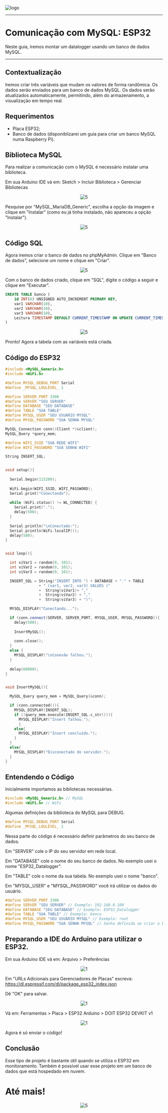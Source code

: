 ![logo](https://i.ibb.co/YthtbLh/Giifff-mid.gif)
***
# Comunicação com MySQL: ESP32
Neste guia, iremos montar um datalogger usando um banco de dados MySQL.
***
## Contextualização
Iremos criar três variáveis que mudam os valores de forma randômica. Os dados serão enviados para um banco de dados MySQL. Os dados serão atualizados automaticamente, permitindo, além do armazenamento, a visualização em tempo real.

## Requerimentos
- Placa ESP32;
- Banco de dados (disponiblizarei um guia para criar um banco MySQL numa Raspberry Pi).

## Biblioteca MySQL
Para realizar a comunicação com o MySQL é necessário instalar uma biblioteca.

Em sua Arduino IDE vá em: Sketch > Incluir Biblioteca > Gerenciar Bibliotecas

<p align="center">
  <img src="https://i.ibb.co/xC958xP/preparando-5.png" alt="5"/>
</p>

Pesquise por "MySQL_MariaDB_Generic", escolha a opção da imagem e clique em "Instalar" (como eu já tinha instalado, não apareceu a opção "Instalar").

<p align="center">
  <img src="https://i.ibb.co/frzf8ds/library.png" alt="5"/>
</p>

## Código SQL
Agora iremos criar o banco de dados no phpMyAdmin. Clique em "Banco de dados", selecione um nome e clique em "Criar". 

<p align="center">
  <img src="https://i.ibb.co/fDBqYrP/php.png" alt="5"/>
</p>

Com o banco de dados criado, clique em "SQL", digite o código a seguir e clique em "Executar".

```sql
CREATE TABLE banco (
    id INT(6) UNSIGNED AUTO_INCREMENT PRIMARY KEY,
    var1 VARCHAR(10),
    var2 VARCHAR(10),
    var3 VARCHAR(10),
    Leitura TIMESTAMP DEFAULT CURRENT_TIMESTAMP ON UPDATE CURRENT_TIMESTAMP
)
```

<p align="center">
  <img src="https://i.ibb.co/SfcB7L0/php2.png" alt="5"/>
</p>

Pronto! Agora a tabela com as variáveis está criada.

## Código do ESP32

```cpp
#include <MySQL_Generic.h>
#include <WiFi.h>

#define MYSQL_DEBUG_PORT Serial
#define _MYSQL_LOGLEVEL_ 1

#define SERVER_PORT 3306
#define SERVER "SEU SERVER"
#define DATABASE "SEU DATABASE"
#define TABLE "SUA TABLE"
#define MYSQL_USER "SEU USUÁRIO MYSQL"
#define MYSQL_PASSWORD "SUA SENHA MYSQL"

MySQL_Connection conn((Client *)&client);
MySQL_Query *query_mem;

#define WIFI_SSID "SUA REDE WIFI"
#define WIFI_PASSWORD "SUA SENHA WIFI"

String INSERT_SQL;


void setup(){
  
  Serial.begin(115200);
  
  WiFi.begin(WIFI_SSID, WIFI_PASSWORD);
  Serial.print("Conectando");
  
  while (WiFi.status() != WL_CONNECTED) {
    Serial.print(".");
    delay(500);
  }
    
  Serial.println("\nConectado:");
  Serial.println(WiFi.localIP());
  delay(500);
}


void loop(){

  int viVar1 = random(0, 101);
  int viVar2 = random(0, 101);
  int viVar3 = random(0, 101);

  INSERT_SQL = String("INSERT INTO ") + DATABASE + "." + TABLE 
               + " (var1, var2, var3) VALUES (" 
               +  String(viVar1)+ "," 
               +  String(viVar2) + "," 
               +  String(viVar3) + ")";

  MYSQL_DISPLAY("Conectando...");

  if (conn.connect(SERVER, SERVER_PORT, MYSQL_USER, MYSQL_PASSWORD)){
    delay(500);
    
    InsertMySQL();
    
    conn.close();
  } 
  else {
    MYSQL_DISPLAY("\nConexão falhou.");
  }
 
  delay(60000);
}


void InsertMySQL(){

  MySQL_Query query_mem = MySQL_Query(&conn);

  if (conn.connected()){
    MYSQL_DISPLAY(INSERT_SQL);
    if (!query_mem.execute(INSERT_SQL.c_str())){
      MYSQL_DISPLAY("Insert falhou.");
      }
    else{
      MYSQL_DISPLAY("Insert concluído.");
    }
  }
  else{
    MYSQL_DISPLAY("Disconectado do servidor.");
  }
}
```

## Entendendo o Código
Inicialmente importamos as bibliotecas necessárias.

```cpp
#include <MySQL_Generic.h> // MySQL
#include <WiFi.h> // WiFi
```

Algumas definições da biblioteca do MySQL para DEBUG.

```cpp
#define MYSQL_DEBUG_PORT Serial
#define _MYSQL_LOGLEVEL_ 1
```

Nessa parte do código é necessário definir parâmetros do seu banco de dados.

Em "SERVER" cole o IP do seu servidor em rede local.

Em "DATABASE" cole o nome do seu banco de dados. No exemplo usei o nome "ESP32_Datalogger".

Em "TABLE" cole o nome da sua tabela. No exemplo usei o nome "banco".

Em "MYSQL_USER" e "MYSQL_PASSWORD" você irá utilizar os dados do usuário.

```cpp
#define SERVER_PORT 3306
#define SERVER "SEU SERVER" // Exemplo: 192.168.0.100
#define DATABASE "SEU DATABASE" // Exemplo: ESP32_Datalogger
#define TABLE "SUA TABLE" // Exemplo: banco
#define MYSQL_USER "SEU USUÁRIO MYSQL" // Exemplo: root
#define MYSQL_PASSWORD "SUA SENHA MYSQL" // Senha definida ao criar o banco de dados
```















## Preparando a IDE do Arduino para utilizar o ESP32.
Em sua Arduino IDE vá em: Arquivo > Preferências

<p align="center">
  <img src="https://i.ibb.co/pfNTZ7p/preparando-1.png" alt="1"/>
</p>

Em "URLs Adicionais para Gerenciadores de Placas" escreva: https://dl.espressif.com/dl/package_esp32_index.json

Dê "OK" para salvar.

<p align="center">
  <img src="https://i.ibb.co/qydsfk8/esp32-preg.png" alt="1"/>
</p>

Vá em: Ferramentas > Placa > ESP32 Arduino > DOIT ESP32 DEVKIT v1

<p align="center">
  <img src="https://i.ibb.co/jMtdJjk/esp32222.png" alt="1"/>
</p>

Agora é só enviar o código!

## Conclusão
Esse tipo de projeto é bastante útil quando se utiliza o ESP32 em monitoramento. Também é possível usar esse projeto em um banco de dados que está hospedado em nuvem.

# Até mais!
<p align="center">
  <img src="https://i.ibb.co/SxH2pG7/php3.png" alt="5"/>
</p>
